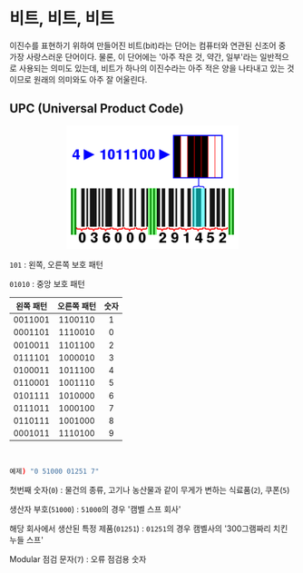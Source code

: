 # 비트, 비트, 비트

이진수를 표현하기 위하여 만들어진 비트(bit)라는 단어는 컴퓨터와 연관된 신조어 중 가장 사랑스러운 단어이다. 물론, 이 단어에는 '아주 작은 것, 약간, 일부'라는 일반적으로 사용되는 의미도 있는데, 비트가 하나의 이진수라는 아주 적은 양을 나타내고 있는 것이므로 원래의 의미와도 아주 잘 어울린다.

## UPC (Universal Product Code)

<p align="center">
  <img width="60%" src="./ch9_upc.png">
</p>

`101` : 왼쪽, 오른쪽 보호 패턴

`01010` : 중앙 보호 패턴

| 왼쪽 패턴 | 오른쪽 패턴 | 숫자 |
| :-------: | :---------: | :--: |
|  0011001  |   1100110   |  1   |
|  0001101  |   1110010   |  0   |
|  0010011  |   1101100   |  2   |
|  0111101  |   1000010   |  3   |
|  0100011  |   1011100   |  4   |
|  0110001  |   1001110   |  5   |
|  0101111  |   1010000   |  6   |
|  0111011  |   1000100   |  7   |
|  0110111  |   1001000   |  8   |
|  0001011  |   1110100   |  9   |

<br/>

```bash
예제) "0 51000 01251 7"
```

첫번째 숫자(`0`) : 물건의 종류, 고기나 농산물과 같이 무게가 변하는 식료품(`2`), 쿠폰(`5`)

생산자 부호(`51000`) : `51000`의 경우 '캠벨 스프 회사'

해당 회사에서 생산된 특정 제품(`01251`) : `01251`의 경우 캠벨사의 '300그램짜리 치킨 누들 스프'

Modular 점검 문자(`7`) : 오류 점검용 숫자
